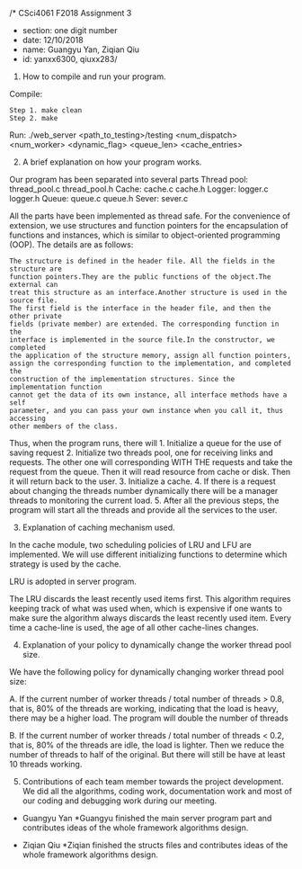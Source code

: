 /* CSci4061 F2018 Assignment 3
* section: one digit number
* date: 12/10/2018
* name: Guangyu Yan,  Ziqian Qiu
* id: yanxx6300, qiuxx283/

1. How to compile and run your program.

Compile:

    Step 1. make clean
    Step 2. make

Run:
./web_server <port> <path_to_testing>/testing <num_dispatch> <num_worker> <dynamic_flag> <queue_len> <cache_entries>


2. A brief explanation on how your program works.

Our program has been separated into several parts
    Thread pool: thread_pool.c thread_pool.h
    Cache: cache.c cache.h
    Logger: logger.c logger.h
    Queue: queue.c queue.h
    Sever: sever.c

All the parts have been implemented as thread safe.
For the convenience of extension, we use structures and function pointers for
the encapsulation of functions and instances, which is similar to
object-oriented programming (OOP). The details are as follows:

    The structure is defined in the header file. All the fields in the structure are
    function pointers.They are the public functions of the object.The external can
    treat this structure as an interface.Another structure is used in the source file.
    The first field is the interface in the header file, and then the other private
    fields (private member) are extended. The corresponding function in the
    interface is implemented in the source file.In the constructor, we completed
    the application of the structure memory, assign all function pointers,
    assign the corresponding function to the implementation, and completed the
    construction of the implementation structures. Since the implementation function
    cannot get the data of its own instance, all interface methods have a self
    parameter, and you can pass your own instance when you call it, thus accessing
    other members of the class.

Thus, when the program runs, there will
    1. Initialize a queue for the use of saving request
    2. Initialize two threads pool, one for receiving links and requests.
    The other one will corresponding WITH THE requests and take the request from
    the queue. Then it will read resource from cache or disk. Then it will return
    back to the user.
    3. Initialize a cache.
    4. If there is a request about changing the threads number dynamically
    there will be a manager threads to monitoring the current load.
    5. After all the previous steps, the program will start all the threads and
    provide all the services to the user.



3. Explanation of caching mechanism used.

In the cache module, two scheduling policies of LRU and LFU are implemented.
We will use different initializing functions to determine which strategy is used
by the cache.

LRU is adopted in server program.

The LRU discards the least recently used items first. This algorithm requires
keeping track of what was used when, which is expensive if one wants to make
sure the algorithm always discards the least recently used item.
Every time a cache-line is used, the age of all other cache-lines changes.



4. Explanation of your policy to dynamically change the worker thread pool size.

We have the following policy for dynamically changing worker thread pool size:

A. If the current number of worker threads / total number of threads > 0.8,
that is, 80% of the threads are working, indicating that the load is heavy,
there may be a higher load. The program will double the number of threads

B. If the current number of worker threads / total number of threads < 0.2,
that is, 80% of the threads are idle, the load is lighter. Then we reduce the number
of threads to half of the original. But there will still be have at least 10
threads working.


5. Contributions of each team member towards the project development.
We did all the algorithms, coding work, documentation work and
most of our coding and debugging work during our meeting.

* Guangyu Yan
    *Guangyu finished the main server program part and contributes ideas of the whole framework algorithms design.

* Ziqian Qiu
    *Ziqian finished the structs files and contributes ideas of the whole framework algorithms design.
